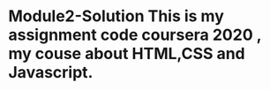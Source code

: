 # Module2-Solution This is my assignment code coursera 2020 , my couse about HTML,CSS and Javascript.
